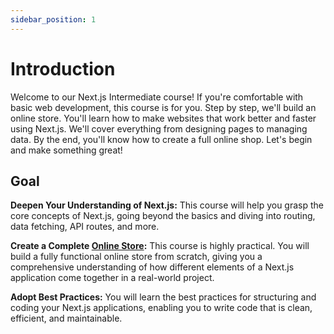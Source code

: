 ```yaml
---
sidebar_position: 1
---
```


# Introduction

Welcome to our Next.js Intermediate course! If you're comfortable with basic web development, this course is for you. Step by step, we'll build an online store. You'll learn how to make websites that work better and faster using Next.js. We'll cover everything from designing pages to managing data. By the end, you'll know how to create a full online shop. Let's begin and make something great!

## Goal

**Deepen Your Understanding of Next.js:** This course will help you grasp the core concepts of Next.js, going beyond the basics and diving into routing, data fetching, API routes, and more.

**Create a Complete [Online Store](https://demo.alokai.com/):** This course is highly practical. You will build a fully functional online store from scratch, giving you a comprehensive understanding of how different elements of a Next.js application come together in a real-world project.

**Adopt Best Practices:** You will learn the best practices for structuring and coding your Next.js applications, enabling you to write code that is clean, efficient, and maintainable.

